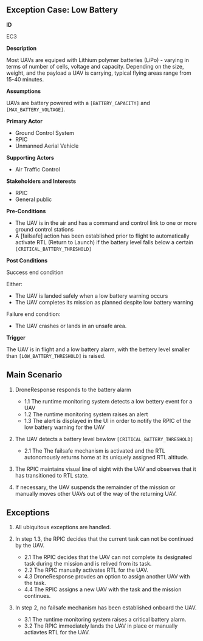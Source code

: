 ## Exception Case: Low Battery

**ID**

EC3

**Description**

Most UAVs are equiped with Lithium polymer batteries (LiPo) - varying in terms of number of cells, voltage and capacity. 
Depending on the size, weight, and the payload a UAV is carrying, typical flying areas range from 15-40 minutes. 


**Assumptions**

UAVs are battery powered with a `[BATTERY_CAPACITY]` and `[MAX_BATTERY_VOLTAGE]`.

**Primary Actor**

- Ground Control System
- RPIC
- Unmanned Aerial Vehicle

**Supporting Actors**

- Air Traffic Control

**Stakeholders and Interests**

- RPIC
- General public

**Pre-Conditions**

- The UAV is in the air and has a command and control link to one or more ground control stations
- A [failsafe] action has been established prior to flight to automatically activate RTL (Return to Launch) if the battery level falls below a certain `[CRITICAL_BATTERY_THRESHOLD]`

**Post Conditions**

Success end condition

Either:
- The UAV is landed safely when a low battery warning occurs
- The UAV completes its mission as planned despite low battery warning

Failure end condition:

- The UAV crashes or lands in an unsafe area.

**Trigger**

The UAV is in flight and a low battery alarm, with the bettery level smaller than `[LOW_BATTERY_THRESHOLD]` is raised.

## Main Scenario

1. DroneResponse responds to the battery alarm
   * 1.1 The runtime monitoring system detects a low bettery event for a UAV
   * 1.2 The runtime monitoring system raises an alert
   * 1.3 The alert is displayed in the UI in order to notify the RPIC of the low battery warning for the UAV
   
   
2. The UAV detects a battery level bewlow `[CRITICAL_BATTERY_THRESHOLD]`
    * 2.1 The The failsafe mechanism is activated and the RTL autonomously returns home at its uniquely assigned RTL altitude.
   
3. The RPIC maintains visual line of sight with the UAV and observes that it has transitioned to RTL state.

4. If necessary, the UAV suspends the remainder of the mission or manually moves other UAVs out of the way of the returning UAV.

## Exceptions

1. All ubiquitous exceptions are handled.

2. In step 1.3, the RPIC decides that the current task can not be continued by the UAV.
   * 2.1 The RPIC decides that the UAV can not complete its designated task during the mission and is relived from its task.
   * 2.2 The RPIC manually activates RTL for the UAV.
   * 4.3 DroneResponse provdes an option to assign another UAV with the task.
   * 4.4 The RPIC assigns a new UAV with the task and the mission continues.


3. In step 2, no failsafe mechanism has been established onboard the UAV.
   * 3.1 The runtime monitoring system raises a critical battery alarm.
   * 3.2 The RPIC immediately lands the UAV in place or manually actiavtes RTL for the UAV.

   


   
